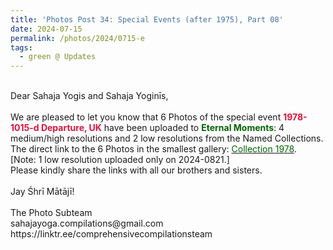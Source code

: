 ```yaml
---
title: 'Photos Post 34: Special Events (after 1975), Part 08'
date: 2024-07-15
permalink: /photos/2024/0715-e
tags:
  - green @ Updates
---
```


<p>
<br>
Dear Sahaja Yogis and Sahaja Yoginīs,<br>
<br>
We are pleased to let you know that 6 Photos of the special event <font color="Crimson"><b>1978-1015-d Departure, UK</b></font> have been uploaded to <font color="DarkGreen"><b>Eternal Moments</b></font>: 4 medium/high resolutions and 2 low resolutions from the Named Collections.<br>
The direct link to the 6 Photos in the smallest gallery: <a href="https://eternalmoments.smugmug.com/Collections/Patricia-Proenza-Collection/1978"><font color="DarkGreen">Collection 1978</font></a>.<br>
[Note: 1 low resolution uploaded only on 2024-0821.]<br>
Please kindly share the links with all our brothers and sisters.<br>
<br>
Jay Śhrī Mātājī!<br>
<br>
The Photo Subteam<br>
sahajayoga.compilations@gmail.com<br>
https://linktr.ee/comprehensivecompilationsteam
</p>